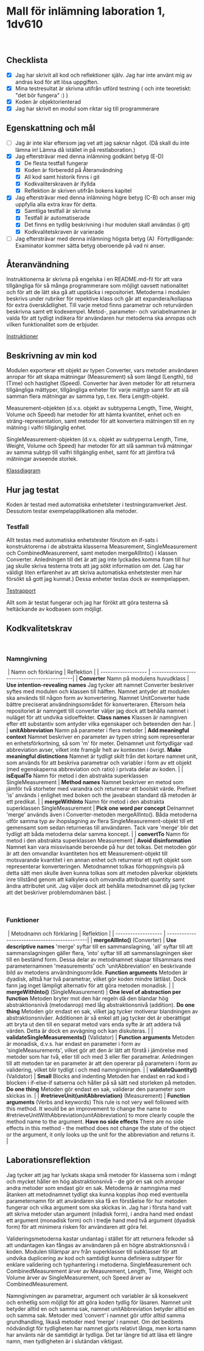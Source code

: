 # Mall för inlämning laboration 1, 1dv610
​
## Checklista
- [x] Jag har skrivit all kod och reflektioner själv. Jag har inte använt mig av andras kod för att lösa uppgiften.
- [x] Mina testresultat är skrivna utifrån utförd testning ( och inte teoretiskt: "det bör fungera" :) )
- [x] Koden är objektorienterad
- [x] Jag har skrivit en modul som riktar sig till programmerare
​
## Egenskattning och mål
- [ ] Jag är inte klar eftersom jag vet att jag saknar något. (Då skall du inte lämna in! Lämna då istället in på restlaboration.)
- [x] Jag eftersträvar med denna inlämning godkänt betyg (E-D)
  - [x] De flesta testfall fungerar
  - [x] Koden är förberedd på Återanvändning
  - [x] All kod samt historik finns i git 
  - [x] Kodkvaliterskraven är ifyllda
  - [x] Reflektion är skriven utifrån bokens kapitel 
- [x] Jag eftersträvar med denna inlämning högre betyg (C-B) och anser mig uppfylla alla extra krav för detta. 
  - [x] Samtliga testfall är skrivna
  - [x] Testfall är automatiserade
  - [x] Det finns en tydlig beskrivning i hur modulen skall användas (i git)
  - [x] Kodkvalitetskraven är varierade 
- [ ] Jag eftersträvar med denna inlämning högsta betyg (A) 
​
Förtydligande: Examinator kommer sätta betyg oberoende på vad ni anser. 
​
## Återanvändning
Instruktionerna är skrivna på engelska i en README.md-fil för att vara tillgängliga för så många programmerare som möjligt oavsett nationalitet och för att de lätt ska gå att upptäcka i repositoriet. Metoderna i modulen beskrivs under rubriker för repektive klass och går att expandera/kollapsa för extra överskådlighet. Till varje metod finns parametrar och returvärden beskrivna samt ett kodexempel. Metod-, parameter- och variabelnamnen är valda för att tydligt indikera för användaren hur metoderna ska anropas och vilken funktionalitet som de erbjuder.

[Instruktioner](./README.md)
​
## Beskrivning av min kod
Modulen exporterar ett objekt av typen Converter, vars metoder användaren anropar för att skapa mätningar (Measurement) så som längd (Length), tid (Time) och hastighet (Speed). Converter har även metoder för att returnera tillgängliga mättyper, tillgängliga enheter för varje mättyp samt för att slå samman flera mätningar av samma typ, t.ex. flera Length-objekt.

Measurement-objekten (d.v.s. objekt av subtyperna Length, Time, Weight, Volume och Speed) har metoder för att hämta kvantitet, enhet och en sträng-representation, samt metoder för att konvertera mätningen till en ny mätning i valfri tillgänglig enhet.

SingleMeasurement-objekten (d.v.s. objekt av subtyperna Length, Time, Weight, Volume och Speed) har metoder för att slå samman två mätningar av samma subtyp till valfri tillgänglig enhet, samt för att jämföra två mätningar avseende storlek.

[Klassdiagram](./images/class-diagram.jpeg)
​
## Hur jag testat
Koden är testad med automatiska enhetsteter i testningsramverket Jest. Dessutom testar exempelapplikationen alla metoder.
​
### Testfall
Allt testas med automatiska enhetstester förutom en if-sats i konstruktorerna i de abstrakta klasserna Measurement, SingleMeasurement och CombinedMeasurement, samt metoden mergeAllInto() i klassen Converter. Anledningen till det är att jag inte lyckades komma fram till hur jag skulle skriva testerna trots att jag sökt information om det. (Jag har väldigt liten erfarenhet av att skriva automatiska enhetstester men har försökt så gott jag kunnat.) Dessa enheter testas dock av exempelappen.   

[Testrapport](./images/testrapport.jpg)

Allt som är testat fungerar och jag har förökt att göra testerna så heltäckande av kodbasen som möjligt. 
​
## Kodkvalitetskrav
​
### Namngivning
​
| Namn och förklaring  | Reflektion                                   |
| -------------------  | ---------------------------------------------|
| __Converter__ Namn på modulens huvudklass | __Use intention-revealing names__ Jag tycker att namnet Converter beskriver syftes med modulen och klassen till hälften. Namnet antyder att modulen ska används till någon form av konvertering. Namnet UnitConverter hade bättre preciserat användningsområdet för konverteraren. Eftersom hela repositoriet är namngett till converter väljer jag dock att behålla namnet i nuläget för att undvika sidoeffekter. __Class names__ Klassen är namngiven efter ett substantiv som antyder vilka egenskaper och beteenden den har. |
| __unitAbbreviation__ Namn på parameter i flera metoder | __Add meaningful context__ Namnet beskriver en parameter av typen string som representerar en enhetsförkortning, så som 'm' för meter. Delnamnet unit förtydligar vad abbreviation avser, vilket inte framgår helt av kontexten i övrigt. __Make meaningful distinctions__ Namnet är tydligt skilt från det kortare namnet unit, som används för att beskriva parametrar och variabler i form av ett objekt (med egenskaperna abbreviation och ratio) i privata delar av koden. |
| __isEqualTo__ Namn för metod i den abstrakta superklassen SingleMeasurement | __Method names__ Namnet beskriver en metod som jämför två storheter med varandra och returnerar ett boolskt värde. Prefixet 'is' används i enlighet med boken och the javabean standard då metoden är ett predikat. |
| __mergeWithInto__ Namn för metod i den abstrakta superklassen SingleMeasurement | __Pick one word per concept__ Delnamnet 'merge' används även i Converter-metoden mergeAllInto(). Båda metoderna utför samma typ av ihopslagning av flera SingleMeasurement-objekt till ett gemensamt som sedan returneras till användaren. Tack vare 'merge' blir det tydligt att båda metoderna delar samma koncept. |
| __convertTo__ Namn för metod i den abstrakta superklassen Measurement | __Avoid disinformation__ Namnet kan vara missvisande beroende på hur det tolkas. Det metoden gör är att den omvandlar kvantiteten hos ett Measurement-objekt till motsvarande kvantitet i en annan enhet och returnerar ett nytt objekt som representerar konverteringen. Metodnamnet tolkas förhoppningsvis på detta sätt men skulle även kunna tolkas som att metoden påverkar objektets inre tillstånd genom att kalkylera och omvandla attributet quantity samt ändra attributet unit. Jag väljer dock att behålla metodnamnet då jag tycker att det beskriver problemdomänen bäst. |

​
### Funktioner
​
| Metodnamn och förklaring  | Reflektion                                   |
| -------------------  | ---------------------------------------------|
| __mergeAllInto()__ (Converter) | __Use descriptive names__ 'merge' syftar till en sammanslagning, 'all' syftar till att sammanslagningen gäller flera, 'into' syftar till att sammanslagningen sker till en bestämd form. Dessa delar av metodnamnet skapar tillsammans med parameternamnen 'measurements' och 'unitAbbreviation'  en beskrivande bild av metodens användningsområde. __Function arguments__ Metoden är dyadisk, alltså har två parametrar, vilket gör koden mindre lättläst. Dock fann jag inget lämpligt alternativ för att göra metoden monadisk. |
| __mergeWithInto()__ (SingleMeasurement) | __One level of abstraction per function__ Metoden bryter mot den här regeln då den blandar hög abstraktionsnivå (metodanrop) med låg abstraktionsnivå (addition). __Do one thing__ Metoden gör endast en sak, vilket jag tycker motiverar blandningen av abstraktionsnivåer. Additionen är så enkel att jag tycker det är oberättigat att bryta ut den till en separat metod vars enda syfte är att addera två värden. Detta är dock en avvägning och kan diskuteras.                                               |
| __validateSingleMeasurements()__ (Validator) | __Function arguments__ Metoden är monadisk, d.v.s. har endast en parameter i form av 'singleMeasurements', vilket gör att den är lätt att förstå i jämörelse med metoder som har två, eller till och med 3 eller fler parametrar. Anledningen till att metoden tar en parameter är att den opererar på parametern i form av validering, vilket blir tydligt i och med namngivningen.                                             |
| __validateQuantity()__ (Validator) | __Small__ Blocks and indenting Metoden har endast en rad kod i blocken i if-else-if satserna och håller på så sätt ned storleken på metoden. __Do one thing__ Metoden gör endast en sak, validerar den parameter som skickas in.                                             |
| __#retrieveUnit(unitAbbreviation)__ (Measurement) | __Function arguments__ (Verbs and keywords) This rule is not very well followed with this method. It would be an improvement to change the name to #retrieveUnitWithAbbreviation(unitAbbreviation) to more clearly couple the method name to the argument. __Have no side effects__ There are no side effects in this method - the method does not change the state of the object or the argument, it only looks up the unit for the abbreviation and returns it.                                              |
​
## Laborationsreflektion
Jag tycker att jag har lyckats skapa små metoder för klasserna som i mångt och mycket håller en hög abstraktionsnivå – de gör en sak och anropar andra metoder som endast gör en sak. Metoderna är namngivna med åtanken att metodnamnet tydligt ska kunna kopplas ihop med eventuella parameternamn för att användaren ska få en förståelse för hur metoden fungerar och vilka argument som ska skickas in. Jag har i första hand valt att skriva metoder utan argument (niladisk form), i andra hand med endast ett argument (monadisk form) och i tredje hand med två argument (dyadisk form) för att minimera risken för användaren att göra fel.   

Valideringsmetoderna kastar undantag i stället för att returnera felkoder så att undantagen kan fångas av användaren på en högre abstraktionsnivå i koden. Modulen tillämpar arv från superklasser till subklasser för att undvika duplicering av kod och samtidigt kunna definiera subtyper för enklare validering och typhantering i metoderna. SingleMeasurement och CombinedMeasurement ärver av Measurement, Length, Time, Weight och Volume ärver av SingleMeasurement, och Speed ärver av CombinedMeasurement.   

Namngivningen av parametrar, argument och variabler är så konsekvent och enhetlig som möjligt för att göra koden tydlig för läsaren. Namnet unit betyder alltid en och samma sak, namnet unitAbbreviation betyder alltid en och samma sak. Metoder med ’convert’ i namnet gör utför alltid samma grundhandling, likaså metoder med ’merge’ i namnet. Om det bedömts nödvändigt för tydligheten har namnet gjorts relativt långa, men korta namn har använts när de samtidigt är tydliga. Det tar längre tid att läsa ett längre namn, men tydligheten är i slutändan viktigast.
